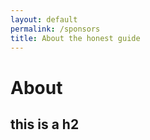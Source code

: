 ```yaml
---
layout: default
permalink: /sponsors
title: About the honest guide
---
```


# About

## this is a h2
